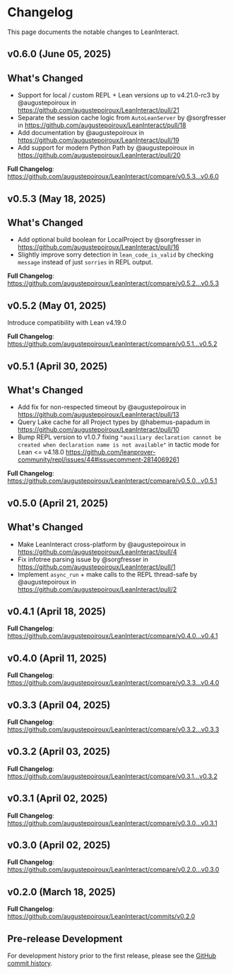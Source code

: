 # Changelog

This page documents the notable changes to LeanInteract.

## v0.6.0 (June 05, 2025)

## What's Changed

* Support for local / custom REPL + Lean versions up to v4.21.0-rc3 by @augustepoiroux in <https://github.com/augustepoiroux/LeanInteract/pull/21>
* Separate the session cache logic from `AutoLeanServer` by @sorgfresser in <https://github.com/augustepoiroux/LeanInteract/pull/18>
* Add documentation by @augustepoiroux in <https://github.com/augustepoiroux/LeanInteract/pull/19>
* Add support for modern Python Path by @augustepoiroux in <https://github.com/augustepoiroux/LeanInteract/pull/20>

**Full Changelog**: <https://github.com/augustepoiroux/LeanInteract/compare/v0.5.3...v0.6.0>

## v0.5.3 (May 18, 2025)

## What's Changed

* Add optional build boolean for LocalProject by @sorgfresser in <https://github.com/augustepoiroux/LeanInteract/pull/16>
* Slightly improve sorry detection in `lean_code_is_valid` by checking `message` instead of just `sorries` in REPL output.

**Full Changelog**: <https://github.com/augustepoiroux/LeanInteract/compare/v0.5.2...v0.5.3>

## v0.5.2 (May 01, 2025)

Introduce compatibility with Lean v4.19.0

**Full Changelog**: <https://github.com/augustepoiroux/LeanInteract/compare/v0.5.1...v0.5.2>

## v0.5.1 (April 30, 2025)

## What's Changed

* Add fix for non-respected timeout by @augustepoiroux in <https://github.com/augustepoiroux/LeanInteract/pull/13>
* Query Lake cache for all Project types by @habemus-papadum in <https://github.com/augustepoiroux/LeanInteract/pull/10>
* Bump REPL version to v1.0.7 fixing `"auxiliary declaration cannot be created when declaration name is not available"` in tactic mode for Lean <= v4.18.0 <https://github.com/leanprover-community/repl/issues/44#issuecomment-2814069261>

**Full Changelog**: <https://github.com/augustepoiroux/LeanInteract/compare/v0.5.0...v0.5.1>

## v0.5.0 (April 21, 2025)

## What's Changed

* Make LeanInteract cross-platform by @augustepoiroux in <https://github.com/augustepoiroux/LeanInteract/pull/4>
* Fix infotree parsing issue by @sorgfresser in <https://github.com/augustepoiroux/LeanInteract/pull/1>
* Implement `async_run` + make calls to the REPL thread-safe by @augustepoiroux in <https://github.com/augustepoiroux/LeanInteract/pull/2>

## v0.4.1 (April 18, 2025)

**Full Changelog**: <https://github.com/augustepoiroux/LeanInteract/compare/v0.4.0...v0.4.1>

## v0.4.0 (April 11, 2025)

**Full Changelog**: <https://github.com/augustepoiroux/LeanInteract/compare/v0.3.3...v0.4.0>

## v0.3.3 (April 04, 2025)

**Full Changelog**: <https://github.com/augustepoiroux/LeanInteract/compare/v0.3.2...v0.3.3>

## v0.3.2 (April 03, 2025)

**Full Changelog**: <https://github.com/augustepoiroux/LeanInteract/compare/v0.3.1...v0.3.2>

## v0.3.1 (April 02, 2025)

**Full Changelog**: <https://github.com/augustepoiroux/LeanInteract/compare/v0.3.0...v0.3.1>

## v0.3.0 (April 02, 2025)

**Full Changelog**: <https://github.com/augustepoiroux/LeanInteract/compare/v0.2.0...v0.3.0>

## v0.2.0 (March 18, 2025)

**Full Changelog**: <https://github.com/augustepoiroux/LeanInteract/commits/v0.2.0>

## Pre-release Development

For development history prior to the first release, please see the [GitHub commit history](https://github.com/augustepoiroux/LeanInteract/commits/main).
